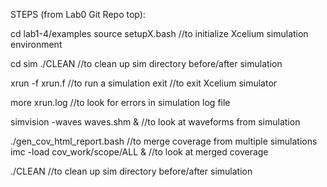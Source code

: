 STEPS (from Lab0 Git Repo top):

cd lab1-4/examples
source setupX.bash              //to initialize Xcelium simulation environment

cd sim
./CLEAN                         //to clean up sim directory before/after simulation

xrun -f xrun.f                  //to run a simulation
exit                            //to exit Xcelium simulator  

more xrun.log                   //to look for errors in simulation log file

simvision -waves waves.shm &    //to look at waveforms from simulation

./gen_cov_html_report.bash      //to merge coverage from multiple simulations
imc -load cov_work/scope/ALL &  //to look at merged coverage 

./CLEAN                         //to clean up sim directory before/after simulation
